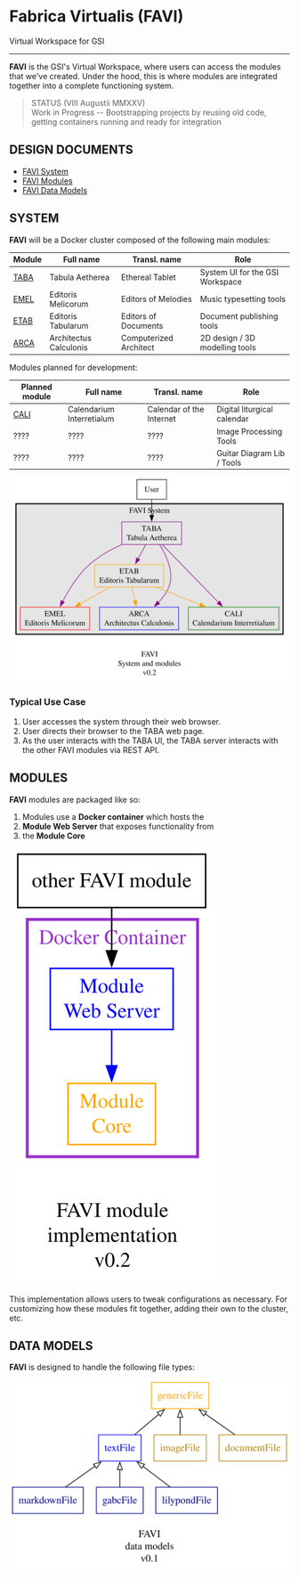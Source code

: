 # Fabrica Virtualis (FAVI)

Virtual Workspace for GSI

---

**FAVI** is the GSI's Virtual Workspace, where users can access the modules that we've created. Under the hood, this is where modules are integrated together into a complete functioning system.

> STATUS (VIII Augustii MMXXV)  
Work in Progress -- Bootstrapping projects by reusing old code, getting containers running and ready for integration

## DESIGN DOCUMENTS

- [FAVI System](static/design/favi-system.md)
- [FAVI Modules](static/design/favi-module.md)
- [FAVI Data Models](static/design/favi-data-models.md)

## SYSTEM

**FAVI** will be a Docker cluster composed of the following main modules:

| Module | Full name | Transl. name | Role |
| --- | --- | --- | --- |
| [TABA](https://github.com/guild-st-isidore-TO/tabula-aetherea) | Tabula Aetherea | Ethereal Tablet | System UI for the GSI Workspace | 
| [EMEL](https://github.com/guild-st-isidore-TO/editorismelicorum) | Editoris Melicorum | Editors of Melodies | Music typesetting tools | 
| [ETAB](https://github.com/guild-st-isidore-TO/editoristabularum) | Editoris Tabularum | Editors of Documents | Document publishing tools | 
| [ARCA](https://github.com/guild-st-isidore-TO/architectuscalculonis) | Architectus Calculonis | Computerized Architect | 2D design / 3D modelling tools |

Modules planned for development:

| Planned module | Full name | Transl. name | Role |
| --- | --- | --- | --- |
| [CALI](https://github.com/guild-st-isidore-TO/calendarium-interretialum) | Calendarium Interretialum | Calendar of the Internet | Digital liturgical calendar |
| ???? | ???? | ???? | Image Processing Tools |
| ???? | ???? | ???? | Guitar Diagram Lib / Tools |

![FAVI system](./static/design/favi-system.svg "FAVI system")

### Typical Use Case

1. User accesses the system through their web browser.
1. User directs their browser to the TABA web page.
1. As the user interacts with the TABA UI, the TABA server interacts with the other FAVI modules via REST API.

## MODULES

**FAVI** modules are packaged like so:

1. Modules use a **Docker container** which hosts the
1. **Module Web Server** that exposes functionality from
1. the **Module Core**

![FAVI module](./static/design/favi-module.svg "FAVI module")

This implementation allows users to tweak configurations as necessary. For customizing how these modules fit together, adding their own to the cluster, etc.

## DATA MODELS

**FAVI** is designed to handle the following file types:

![FAVI data models](./static/design/favi-data-models.svg "FAVI data models")
